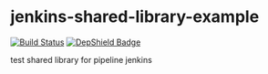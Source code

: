# jenkins-shared-library-example

[![Build Status](https://travis-ci.com/mat1e/jenkins-shared-library-example.svg?branch=master)](https://travis-ci.com/mat1e/jenkins-shared-library-example)
[![DepShield Badge](https://depshield.sonatype.org/badges/mat1e/jenkins-shared-library-example/depshield.svg)](https://depshield.github.io)

test shared library for pipeline jenkins
